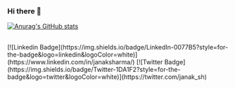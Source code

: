 ### Hi there 👋

[![Anurag's GitHub stats](https://github-readme-stats.vercel.app/api?username=JanakSharma2055&theme=dracula)](https://github.com/anuraghazra/github-readme-stats)

<br>
[![Linkedin Badge](https://img.shields.io/badge/LinkedIn-0077B5?style=for-the-badge&logo=linkedin&logoColor=white)](https://www.linkedin.com/in/janaksharma/)
[![Twitter Badge](https://img.shields.io/badge/Twitter-1DA1F2?style=for-the-badge&logo=twitter&logoColor=white)](https://twitter.com/janak_sh)
